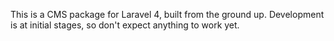 This is a CMS package for Laravel 4, built from the ground up. Development is at initial stages, so don't expect anything to work yet.
